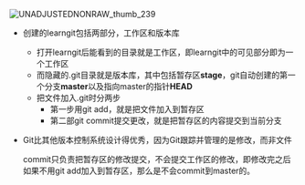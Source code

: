 ![UNADJUSTEDNONRAW_thumb_239](/Users/bias/Pictures/照片图库.photoslibrary/resources/proxies/derivatives/02/00/239/UNADJUSTEDNONRAW_thumb_239.jpg)

- 创建的learngit包括两部分，工作区和版本库

  - 打开learngit后能看到的目录就是工作区，即learngit中的可见部分即为一个工作区
  - 而隐藏的.git目录就是版本库，其中包括暂存区**stage**，git自动创建的第一个分支**master**以及指向master的指针**HEAD**
  - 把文件加入.git时分两步
    - 第一步用git add，就是把文件加入到暂存区
    - 第二部git commit提交更改，就是把暂存区的内容提交到当前分支

- Git比其他版本控制系统设计得优秀，因为Git跟踪并管理的是修改，而非文件

  commit只负责把暂存区的修改提交，不会提交工作区的修改，即修改完之后如果不用git add加入到暂存区，那么是不会commit到master的。